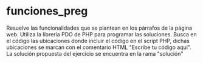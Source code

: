 # funciones_preg
Resuelve las funcionalidades que se plantean en los párrafos de la página web. 
Utiliza la librería PDO de PHP para programar las soluciones. Busca en el código
las ubicaciones donde incluir el código en el script PHP, dichas ubicaciones se marcan con el 
comentario HTML "Escribe tu código aquí".
La solución propuesta del ejercicio se encuentra en la rama "solución"
